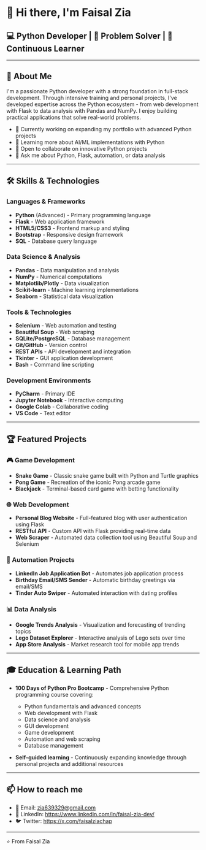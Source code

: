 # 👋 Hi there, I'm Faisal Zia

## 💻 Python Developer | 🧠 Problem Solver | 🚀 Continuous Learner

---

## 🚀 About Me

I'm a passionate Python developer with a strong foundation in full-stack development. Through intensive training and personal projects, I've developed expertise across the Python ecosystem - from web development with Flask to data analysis with Pandas and NumPy. I enjoy building practical applications that solve real-world problems.

- 🔭 Currently working on expanding my portfolio with advanced Python projects
- 🌱 Learning more about AI/ML implementations with Python
- 👯 Open to collaborate on innovative Python projects
- 💬 Ask me about Python, Flask, automation, or data analysis

---

## 🛠️ Skills & Technologies

### Languages & Frameworks
- **Python** (Advanced) - Primary programming language
- **Flask** - Web application framework
- **HTML5/CSS3** - Frontend markup and styling
- **Bootstrap** - Responsive design framework
- **SQL** - Database query language

### Data Science & Analysis
- **Pandas** - Data manipulation and analysis
- **NumPy** - Numerical computations
- **Matplotlib/Plotly** - Data visualization
- **Scikit-learn** - Machine learning implementations
- **Seaborn** - Statistical data visualization

### Tools & Technologies
- **Selenium** - Web automation and testing
- **Beautiful Soup** - Web scraping
- **SQLite/PostgreSQL** - Database management
- **Git/GitHub** - Version control
- **REST APIs** - API development and integration
- **Tkinter** - GUI application development
- **Bash** - Command line scripting

### Development Environments
- **PyCharm** - Primary IDE
- **Jupyter Notebook** - Interactive computing
- **Google Colab** - Collaborative coding
- **VS Code** - Text editor

---

## 🏆 Featured Projects

### 🎮 Game Development
- **Snake Game** - Classic snake game built with Python and Turtle graphics
- **Pong Game** - Recreation of the iconic Pong arcade game
- **Blackjack** - Terminal-based card game with betting functionality

### 🌐 Web Development
- **Personal Blog Website** - Full-featured blog with user authentication using Flask
- **RESTful API** - Custom API with Flask providing real-time data
- **Web Scraper** - Automated data collection tool using Beautiful Soup and Selenium

### 🤖 Automation Projects
- **LinkedIn Job Application Bot** - Automates job application process
- **Birthday Email/SMS Sender** - Automatic birthday greetings via email/SMS
- **Tinder Auto Swiper** - Automated interaction with dating profiles

### 📊 Data Analysis
- **Google Trends Analysis** - Visualization and forecasting of trending topics
- **Lego Dataset Explorer** - Interactive analysis of Lego sets over time
- **App Store Analysis** - Market research tool for mobile app trends

---

## 🎓 Education & Learning Path

- **100 Days of Python Pro Bootcamp** - Comprehensive Python programming course covering:
  - Python fundamentals and advanced concepts
  - Web development with Flask
  - Data science and analysis
  - GUI development
  - Game development
  - Automation and web scraping
  - Database management

- **Self-guided learning** - Continuously expanding knowledge through personal projects and additional resources

---

## 📫 How to reach me

- 📧 Email: zia639329@gmail.com
- 💼 LinkedIn: https://www.linkedin.com/in/faisal-zia-dev/
- 🐦 Twitter: https://x.com/faisalziachap

---

⭐️ From Faisal Zia
